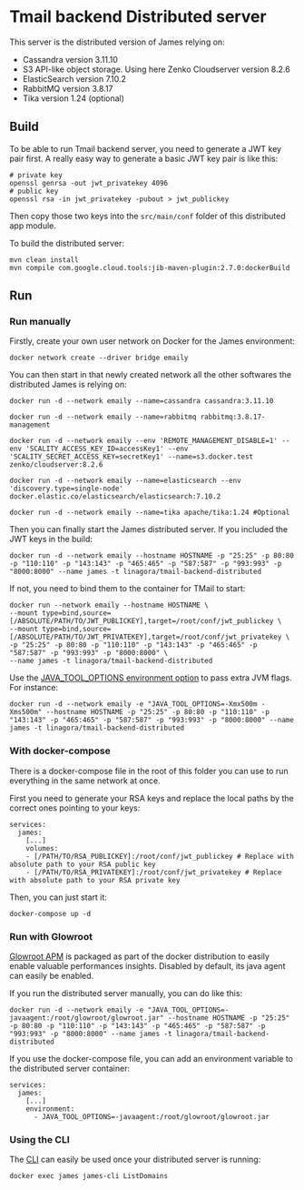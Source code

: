 # Tmail backend Distributed server

This server is the distributed version of James relying on:

* Cassandra version 3.11.10
* S3 API-like object storage. Using here Zenko Cloudserver version 8.2.6
* ElasticSearch version 7.10.2
* RabbitMQ version 3.8.17
* Tika version 1.24 (optional)

## Build

To be able to run Tmail backend server, you need to generate a JWT key pair first.
A really easy way to generate a basic JWT key pair is like this:

```
# private key
openssl genrsa -out jwt_privatekey 4096
# public key
openssl rsa -in jwt_privatekey -pubout > jwt_publickey
```

Then copy those two keys into the `src/main/conf` folder of this distributed app module.

To build the distributed server:

```
mvn clean install
mvn compile com.google.cloud.tools:jib-maven-plugin:2.7.0:dockerBuild
```

## Run

### Run manually

Firstly, create your own user network on Docker for the James environment:

```
docker network create --driver bridge emaily
```

You can then start in that newly created network all the other softwares the distributed James is relying on:

```
docker run -d --network emaily --name=cassandra cassandra:3.11.10

docker run -d --network emaily --name=rabbitmq rabbitmq:3.8.17-management

docker run -d --network emaily --env 'REMOTE_MANAGEMENT_DISABLE=1' --env 'SCALITY_ACCESS_KEY_ID=accessKey1' --env 'SCALITY_SECRET_ACCESS_KEY=secretKey1' --name=s3.docker.test zenko/cloudserver:8.2.6

docker run -d --network emaily --name=elasticsearch --env 'discovery.type=single-node' docker.elastic.co/elasticsearch/elasticsearch:7.10.2

docker run -d --network emaily --name=tika apache/tika:1.24 #Optional
```

Then you can finally start the James distributed server. If you included the JWT keys in the build:

```
docker run -d --network emaily --hostname HOSTNAME -p "25:25" -p 80:80 -p "110:110" -p "143:143" -p "465:465" -p "587:587" -p "993:993" -p "8000:8000" --name james -t linagora/tmail-backend-distributed
```

If not, you need to bind them to the container for TMail to start:

```
docker run --network emaily --hostname HOSTNAME \
--mount type=bind,source=[/ABSOLUTE/PATH/TO/JWT_PUBLICKEY],target=/root/conf/jwt_publickey \
--mount type=bind,source=[/ABSOLUTE/PATH/TO/JWT_PRIVATEKEY],target=/root/conf/jwt_privatekey \
-p "25:25" -p 80:80 -p "110:110" -p "143:143" -p "465:465" -p "587:587" -p "993:993" -p "8000:8000" \
--name james -t linagora/tmail-backend-distributed
```

Use the [JAVA_TOOL_OPTIONS environment option](https://github.com/GoogleContainerTools/jib/blob/master/docs/faq.md#jvm-flags)
to pass extra JVM flags. For instance:

```
docker run -d --network emaily -e "JAVA_TOOL_OPTIONS=-Xmx500m -Xms500m" --hostname HOSTNAME -p "25:25" -p 80:80 -p "110:110" -p "143:143" -p "465:465" -p "587:587" -p "993:993" -p "8000:8000" --name james -t linagora/tmail-backend-distributed
```

### With docker-compose 

There is a docker-compose file in the root of this folder you can use to run everything in the same network at once.

First you need to generate your RSA keys and replace the local paths by the correct ones pointing to your keys:

```
services:
  james:
    [...]
    volumes:
    - [/PATH/TO/RSA_PUBLICKEY]:/root/conf/jwt_publickey # Replace with absolute path to your RSA public key
    - [/PATH/TO/RSA_PRIVATEKEY]:/root/conf/jwt_privatekey # Replace with absolute path to your RSA private key
```

Then, you can just start it:

```
docker-compose up -d
```

### Run with Glowroot

[Glowroot APM]() is packaged as part of the docker distribution to easily enable valuable performances insights.
Disabled by default, its java agent can easily be enabled.

If you run the distributed server manually, you can do like this:

```
docker run -d --network emaily -e "JAVA_TOOL_OPTIONS=-javaagent:/root/glowroot/glowroot.jar" --hostname HOSTNAME -p "25:25" -p 80:80 -p "110:110" -p "143:143" -p "465:465" -p "587:587" -p "993:993" -p "8000:8000" --name james -t linagora/tmail-backend-distributed
```

If you use the docker-compose file, you can add an environment variable to the distributed server container:

```
services:
  james:
    [...]
    environment:
      - JAVA_TOOL_OPTIONS=-javaagent:/root/glowroot/glowroot.jar
```

### Using the CLI

The [CLI](https://james.apache.org/server/manage-cli.html) can easily be used once your distributed server is running:

```
docker exec james james-cli ListDomains
```
